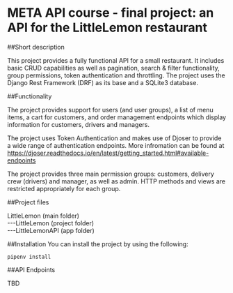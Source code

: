 # META API course - final project: an API for the LittleLemon restaurant 

##Short description

This project provides a fully functional API for a small restaurant. It includes basic CRUD capabilities as well as pagination, search & filter functionality, group permissions, token authentication and throttling. The project uses the Django Rest Framework (DRF) as its base and a SQLite3 database.

##Functionality

The project provides support for users (and user groups), a list of menu items, a cart for customers, and order management endpoints which display information for customers, drivers and managers. 

The project uses Token Authentication and makes use of Djoser to provide a wide range of authentication endpoints. More infromation can be found at https://djoser.readthedocs.io/en/latest/getting_started.html#available-endpoints

The project provides three main permission groups: customers, delivery crew (drivers) and manager, as well as admin. HTTP methods and views are restricted appropriately for each group.


##Project files

LittleLemon (main folder)  
---LittleLemon (project folder)  
---LittleLemonAPI (app folder)  

##Installation
You can install the project by using the following:
```
pipenv install 
```
##API Endpoints

TBD



